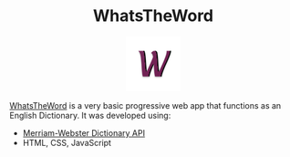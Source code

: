 <div align="center">
	<h1>WhatsTheWord</h1>
	<img src="./icons/icon-96x96.png">
</div>

[WhatsTheWord](https://shivaneej.github.io/WhatsTheWord/) is a very basic progressive web app that functions as an English Dictionary.
It was developed using:
* [Merriam-Webster Dictionary API](https://www.dictionaryapi.com/)
* HTML, CSS, JavaScript


